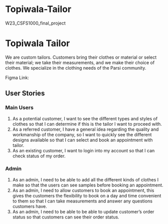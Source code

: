 # Topiwala-Tailor
W23_CSFS1000_final_project
#  Topiwala Tailor

We are custom tailors. Customers bring their clothes or material or select their material; we take their measurements, and we make their choice of clothes. We specialize in the clothing needs of the Parsi community. 

Figma Link: 

## User Stories

### Main Users

1.	As a potential customer, I want to see the different types and styles of clothes so that I can determine if this is the tailor I want to proceed with.
2.	As a referred customer, I have a general idea regarding the quality and workmanship of the company, so I want to quickly see the different designs available so that I can select and book an appointment with tailor.
3.	As an existing customer, I want to login into my account so that I can check status of my order.

### Admin

1.	As an admin, I need to be able to add all the different kinds of clothes I make so that the users can see samples before booking an appointment.
2.	As an admin, I need to allow customers to book an appointment, this gives the customers the flexibility to book on a day and time convenient to them so that I can take measurements and answer any questions customers have.
3.	As an admin, I need to be able to be able to update customer’s order status so that customers can see their order status. 
